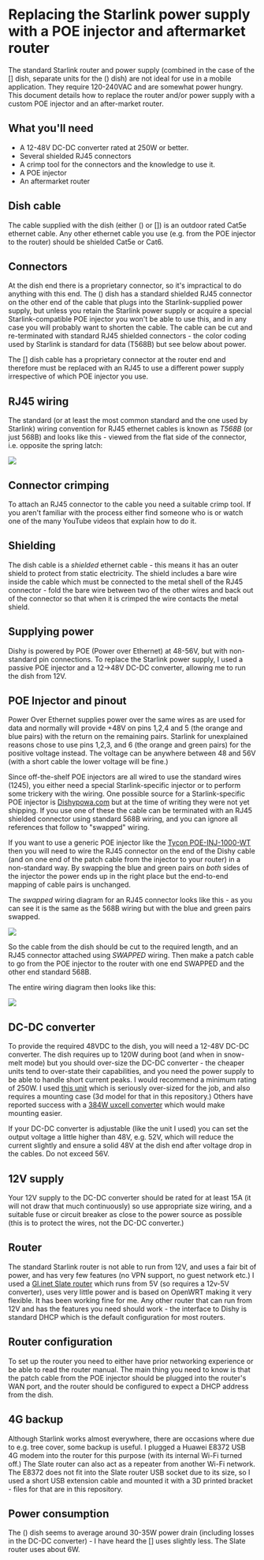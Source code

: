 # Replacing the Starlink power supply with a POE injector and aftermarket router

The standard Starlink router and power supply (combined in the case of the [] dish, separate units for the () dish) are
not ideal for use in a mobile application. They require 120-240VAC and are somewhat power hungry. This document details
how to replace
the router and/or power supply with a custom POE injector and an after-market router.

## What you'll need

* A 12-48V DC-DC converter rated at 250W or better.
* Several shielded RJ45 connectors
* A crimp tool for the connectors and the knowledge to use it.
* A POE injector
* An aftermarket router

## Dish cable

The cable supplied with the dish (either () or []) is an outdoor rated Cat5e ethernet cable. Any other ethernet cable
you use (e.g. from the POE injector to the router) should be shielded Cat5e or Cat6.

## Connectors

At the dish end there
is a proprietary connector, so it's impractical to do anything with this end. The () dish has a standard shielded RJ45
connector on the other end of the cable that plugs into the Starlink-supplied power supply, but
unless you retain the Starlink power supply or acquire a special Starlink-compatible POE injector you won't be able to
use this, and in any case you will probably want to shorten the cable. The cable can be cut and
re-terminated with standard RJ45 shielded connectors - the color coding used by Starlink is standard for data (T568B)
but see below about power.

The [] dish cable has a proprietary connector at the router end and therefore must be replaced with an RJ45 to use a different
power supply irrespective of which POE injector you use.

## RJ45 wiring

The standard (or at least the most common standard and the one used by Starlink) wiring convention for RJ45 ethernet
cables is known as _T568B_ (or just 568B) and looks like this - viewed from the flat
side of the connector, i.e. opposite the spring latch:

![](images/568B.jpg)

## Connector crimping

To attach an RJ45 connector to the cable you need a suitable crimp tool. If you aren't familiar with the process either
find
someone who is or watch one of the many YouTube videos that explain how to do it.

## Shielding

The dish cable is a _shielded_ ethernet cable - this means it has an outer shield to protect from static electricity.
The shield includes a bare wire inside the cable which must be connected to the metal shell of the RJ45 connector - fold
the bare wire between two of the other wires and back out of the connector so that when it is crimped the wire contacts
the metal shield.

## Supplying power

Dishy is powered by POE (Power over Ethernet) at 48-56V, but with non-standard pin connections.
To replace the Starlink power supply, I used a passive POE injector
and a 12->48V DC-DC converter, allowing me to run the dish from 12V.

## POE Injector and pinout

Power Over Ethernet supplies power over the same wires as are used for data and normally will provide +48V on pins 1,2,4
and 5 (the orange and blue pairs) with the return on the remaining pairs. Starlink for unexplained reasons chose to use
pins 1,2,3, and 6 (the orange and green pairs) for the positive voltage instead. The voltage can be anywhere between 48
and 56V (with a short cable the lower voltage will be fine.)

Since off-the-shelf POE injectors are all wired to use the standard wires (1245), you either need a special
Starlink-specific injector
or to perform some trickery with the wiring. One possible source for a Starlink-specific POE injector is
[Dishypowa.com](https://dishypowa.com/) but at the time of writing they were not yet shipping. If you use one of these
the cable can be terminated with an RJ45
shielded connector using standard 568B wiring, and you can ignore all references that follow to "swapped" wiring.

If you want to use a generic POE injector like the
[Tycon POE-INJ-1000-WT](https://www.tyconsystems.com/poe-inj-1000-wt) then you will need to wire the RJ45 connector
on the end of the Dishy cable (and on one end of the patch cable from the injector to your router) in a non-standard
way.
By swapping the blue and green pairs on *both* sides of
the injector the power ends up in the right place but the end-to-end mapping of cable pairs is unchanged.

The _swapped_ wiring diagram for an RJ45 connector looks like this - as you can see it is the same as the 568B wiring
but with the blue and green pairs swapped.

![](images/568-swapped.jpg)

So the cable from the dish should be cut to the required length, and an RJ45 connector attached using _SWAPPED_ wiring.
Then make a patch cable to go from the POE injector to the router with one end SWAPPED and the other end standard 568B.

The entire wiring diagram then looks like this:

![](images/Circuit.jpg)

## DC-DC converter

To provide the required 48VDC to the dish, you will need a 12-48V
DC-DC converter. The dish requires up to 120W during boot (and when in snow-melt mode) but you should over-size the
DC-DC converter - the cheaper units tend to over-state their capabilities, and you need the power supply to be able to
handle short current peaks. I would recommend a minimum rating of 250W. I used
[this unit](https://www.amazon.com.au/gp/product/B09HV9GLMB)
which is seriously over-sized for the job, and also requires a mounting case (3d model for that in this repository.)
Others have reported
success with
a [384W uxcell converter](https://www.amazon.com.au/uxcell-Big-Size-Waterproof-Converter-Regulator/dp/B01LYVSL53)
which would make mounting easier.

If your DC-DC converter is adjustable (like the unit I used) you can set the
output voltage a little higher than 48V, e.g. 52V, which will
reduce the current slightly and ensure a solid 48V at the dish end
after voltage drop in the cables. Do not exceed 56V.

## 12V supply

Your 12V supply to the DC-DC converter should be rated for at least 15A (it will not draw that much continuously) so use
appropriate size wiring, and a suitable fuse or circuit breaker as close to the power source as possible (this is to
protect the wires, not the DC-DC converter.)

## Router

The standard Starlink router is not able to run from 12V, and uses
a fair bit of power, and has very few features (no VPN support, no guest network etc.) I used
a [Gl.inet Slate router](https://www.amazon.com.au/GL-iNet-GL-AR750S-Ext-Gigabit-pre-Installed-Included/dp/B07GBXMBQF)
which runs from 5V (so requires a 12v-5V converter), uses very little power and is based on OpenWRT making it very
flexible. It has been working fine for me. Any other router that can run from 12V and has the features you need should
work - the interface to Dishy is standard DHCP which is the default configuration for most routers.

## Router configuration

To set up the router you need to either have prior networking experience or be able to read the router manual. The main
thing you need to know is that the patch cable from the POE injector should be plugged into the router's WAN port, and
the router should be configured to expect a DHCP address from the dish.

## 4G backup

Although Starlink works almost everywhere, there are occasions where due to e.g. tree cover, some backup is useful. I
plugged a
Huawei E8372 USB 4G modem into the router for this purpose (with its internal Wi-Fi turned off.) The Slate router can
also act as a repeater from another Wi-Fi network. The E8372 does not fit into the Slate router USB socket due to its
size, so I used a short USB extension cable and mounted it with a 3D printed bracket - files for that are in this
repository.

## Power consumption

The () dish seems to average around 30-35W power drain (including losses in the DC-DC converter) - I have heard the []
uses slightly less. The Slate router uses about 6W.

